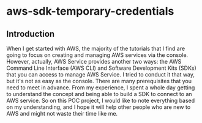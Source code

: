 # aws-sdk-temporary-credentials
## Introduction
When I get started with AWS, the majority of the tutorials that I find are going to focus on creating and managing AWS services via the console. However, actually, AWS Service provides another two ways: the AWS Command Line Interface (AWS CLI) and Software Development Kits (SDKs) that you can access to manage AWS Service. I tried to conduct it that way, but it's not as easy as the console. There are many prerequisites that you need to meet in advance. From my experience, I spent a whole day getting to understand the concept and being able to build a SDK to connect to an AWS service. So on this POC project, I would like to note everything based on my understanding, and I hope it will help other people who are new to AWS and might not waste their time like me.  
